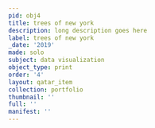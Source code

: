 ```yaml
---
pid: obj4
title: trees of new york
description: long description goes here
label: trees of new york
_date: '2019'
made: solo
subject: data visualization
object_type: print
order: '4'
layout: qatar_item
collection: portfolio
thumbnail: ''
full: ''
manifest: ''
---
```

